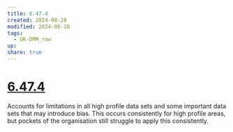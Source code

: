 ```yaml
---
title: 6.47.4
created: 2024-08-28
modified: 2024-08-28
tags:
  - UK-DMM_row
up: 
share: true
---
```

# [6.47.4](6.47.4.md)

Accounts for limitations in all high profile data sets and some important data sets that may introduce bias. This occurs consistently for high profile areas, but pockets of the organisation still struggle to apply this consistently.
